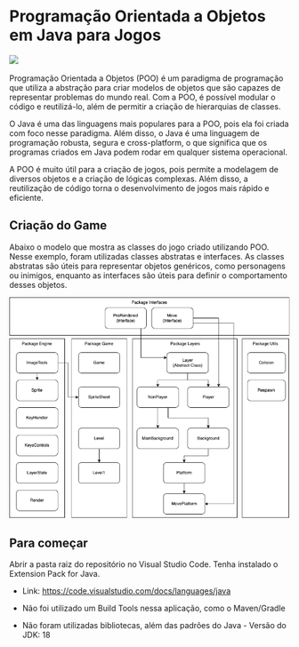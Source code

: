 # Programação Orientada a Objetos em Java para Jogos 

![](https://github.com/josephpatrick1/java-game/blob/main/assets/game.gif?raw=true)

Programação Orientada a Objetos (POO) é um paradigma de programação que utiliza a abstração para criar modelos de objetos que são capazes de representar problemas do mundo real. Com a POO, é possível modular o código e reutilizá-lo, além de permitir a criação de hierarquias de classes. 

O Java é uma das linguagens mais populares para a POO, pois ela foi criada com foco nesse paradigma. Além disso, o Java é uma linguagem de programação robusta, segura e cross-platform, o que significa que os programas criados em Java podem rodar em qualquer sistema operacional. 

A POO é muito útil para a criação de jogos, pois permite a modelagem de diversos objetos e a criação de lógicas complexas. Além disso, a reutilização de código torna o desenvolvimento de jogos mais rápido e eficiente. 

## Criação do Game 

Abaixo o modelo que mostra as classes do jogo criado utilizando POO. Nesse exemplo, foram utilizadas classes abstratas e interfaces. As classes abstratas são úteis para representar objetos genéricos, como personagens ou inimigos, enquanto as interfaces são úteis para definir o comportamento desses objetos. 

![](https://github.com/josephpatrick1/java-game/blob/main/assets/diagram.png?raw=true)

## Para começar 

Abrir a pasta raiz do repositório no Visual Studio Code. Tenha instalado o Extension Pack for Java. 

- Link: https://code.visualstudio.com/docs/languages/java 

- Não foi utilizado um Build Tools nessa aplicação, como o Maven/Gradle 

- Não foram utilizadas bibliotecas, além das padrões do Java - Versão do JDK: 18 